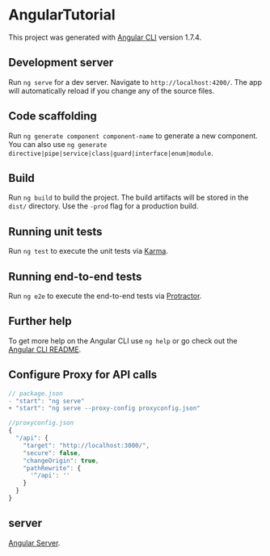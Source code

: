 # AngularTutorial

This project was generated with [Angular CLI](https://github.com/angular/angular-cli) version 1.7.4.

## Development server

Run `ng serve` for a dev server. Navigate to `http://localhost:4200/`. The app will automatically reload if you change any of the source files.

## Code scaffolding

Run `ng generate component component-name` to generate a new component. You can also use `ng generate directive|pipe|service|class|guard|interface|enum|module`.

## Build

Run `ng build` to build the project. The build artifacts will be stored in the `dist/` directory. Use the `-prod` flag for a production build.

## Running unit tests

Run `ng test` to execute the unit tests via [Karma](https://karma-runner.github.io).

## Running end-to-end tests

Run `ng e2e` to execute the end-to-end tests via [Protractor](http://www.protractortest.org/).

## Further help

To get more help on the Angular CLI use `ng help` or go check out the [Angular CLI README](https://github.com/angular/angular-cli/blob/master/README.md).

## Configure Proxy for API calls

```js
// package.json
- "start": "ng serve"
+ "start": "ng serve --proxy-config proxyconfig.json"

//proxyconfig.json
{
  "/api": {
    "target": "http://localhost:3000/",
    "secure": false,
    "changeOrigin": true,
    "pathRewrite": {
      '^/api': ''
    }
  }
}
```

## server

[Angular Server](https://github.com/oOBobbyOo/node-angular-server.git).
